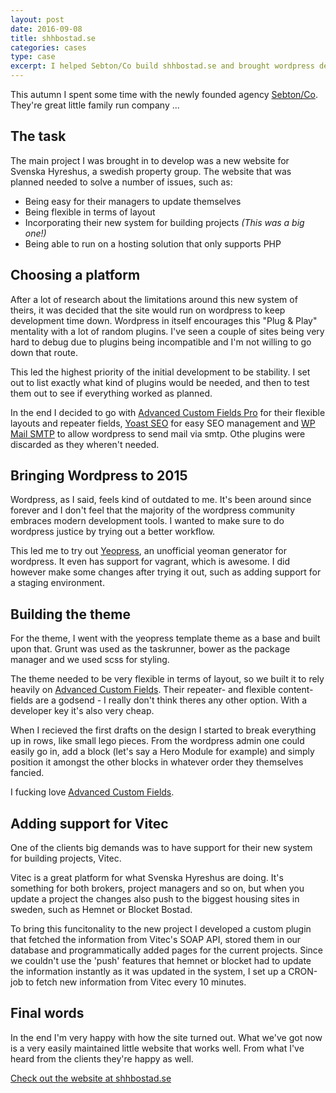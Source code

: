 ```yaml
---
layout: post
date: 2016-09-08
title: shhbostad.se
categories: cases
type: case
excerpt: I helped Sebton/Co build shhbostad.se and brought wordpress development to modern times!
---
```


This autumn I spent some time with the newly founded agency [Sebton/Co][sebton]. They're great little family run company ...

## The task
The main project I was brought in to develop was a new website for Svenska Hyreshus, a swedish property group. The website that was planned needed to solve a number of issues, such as:

* Being easy for their managers to update themselves
* Being flexible in terms of layout
* Incorporating their new system for building projects *(This was a big one!)*
* Being able to run on a hosting solution that only supports PHP

## Choosing a platform
After a lot of research about the limitations around this new system of theirs, it was decided that the site would run on wordpress to keep development time down. Wordpress in itself encourages this "Plug & Play" mentality with a lot of random plugins. I've seen a couple of sites being very hard to debug due to plugins being incompatible and I'm not willing to go down that route.

This led the highest priority of the initial development to be stability. I set out to list exactly what kind of plugins would be needed, and then to test them out to see if everything worked as planned.

In the end I decided to go with [Advanced Custom Fields Pro][acf] for their flexible layouts and repeater fields, [Yoast SEO][yoast] for easy SEO management and [WP Mail SMTP][smtp] to allow wordpress to send mail via smtp. Othe plugins were discarded as they wheren't needed.

## Bringing Wordpress to 2015
Wordpress, as I said, feels kind of outdated to me. It's been around since forever and I don't feel that the majority of the wordpress community embraces modern development tools. I wanted to make sure to do wordpress justice by trying out a better workflow.

This led me to try out [Yeopress][yeo], an unofficial yeoman generator for wordpress. It even has support for vagrant, which is awesome. I did however make some changes after trying it out, such as adding support for a staging environment.

## Building the theme
For the theme, I went with the yeopress template theme as a base and built upon that. Grunt was used as the taskrunner, bower as the package manager and we used scss for styling.

The theme needed to be very flexible in terms of layout, so we built it to rely heavily on [Advanced Custom Fields][acf]. Their repeater- and flexible content-fields are a godsend - I really don't think theres any other option. With a developer key it's also very cheap.

When I recieved the first drafts on the design I started to break everything up in rows, like small lego pieces. From the wordpress admin one could easily go in, add a block (let's say a Hero Module for example) and simply position it amongst the other blocks in whatever order they themselves fancied.

I fucking love [Advanced Custom Fields][acf].

## Adding support for Vitec
One of the clients big demands was to have support for their new system for building projects, Vitec.

Vitec is a great platform for what Svenska Hyreshus are doing. It's something for both brokers, project managers and so on, but when you update a project the changes also push to the biggest housing sites in sweden, such as Hemnet or Blocket Bostad.

To bring this funcitonality to the new project I developed a custom plugin that fetched the information from Vitec's SOAP API, stored them in our database and programmatically added pages for the current projects. Since we couldn't use the 'push' features that hemnet or blocket had to update the information instantly as it was updated in the system, I set up a CRON-job to fetch new information from Vitec every 10 minutes.

## Final words
In the end I'm very happy with how the site turned out. What we've got now is a very easily maintained little website that works well. From what I've heard from the clients they're happy as well.

[Check out the website at shhbostad.se][shhbostad]

[yeo]: https://github.com/wesleytodd/YeoPress
[sebton]: http://sebton.se/
[acf]: http://www.advancedcustomfields.com/pro/
[yoast]: https://yoast.com/wordpress/plugins/seo/
[smtp]: https://wordpress.org/plugins/wp-mail-smtp/
[shhbostad]: http://shhbostad.se
